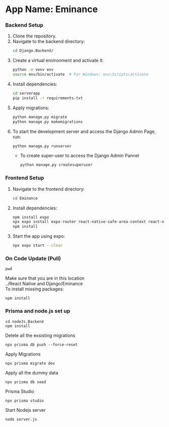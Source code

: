 # App Name: Eminance 


### Backend Setup
1. Clone the repository.
2. Navigate to the backend directory:
   ```bash
   cd Django.Backend/
   ```
3. Create a virtual environment and activate it:
   ```bash
   python -m venv env
   source env/bin/activate  # For Windows: env\Scripts\activate
   ```
4. Install dependencies:
   ```bash
   cd serverapp
   pip install -r requirements.txt
   ```
5. Apply migrations:
   ```bash
   python manage.py migrate
   python manage.py makemigrations
   ```
6. To start the development server and access the Django Admin Page, run:
   ```bash
   python manage.py runserver
   ```
   - To create super-user to access the Django Admin Pannel
     ```bash
     python manage.py createsuperuser
     ```

### Frontend Setup

1. Navigate to the frontend directory:
   ```bash
   cd Eminance 
   ```
2. Install dependencies:
   ```bash
   npm install expo
   npx expo install expo-router react-native-safe-area-context react-native-screens expo-linking expo-constants expo-status-bar
   npm install
   ```
3. Start the app using expo:
   ```bash
   npx expo start --clear
   ```

### On Code Update (Pull)
   ```
   pwd
   ```
   Make sure that you are in this location <br>
   ../React Native and Django/Eminance<br>
   To install missing packages:<br>
   ```
   npm install
   ```

### Prisma and node.js set up

```
cd nodeJs.Backend
npm install 
```

Delete all the exsisting migrations
```
npx prisma db push --force-reset
```

Apply Migrations
```
npx prisma migrate dev
```

Apply all the dummy data
```
npx prisma db seed
```

Prisma Studio
```
npx prisma studio
```

Start Nodejs server
```
node server.js
```

